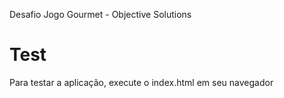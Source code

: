 Desafio Jogo Gourmet - Objective Solutions

# Test

Para testar a aplicação, execute o index.html em seu navegador